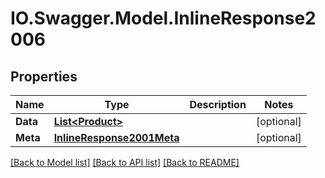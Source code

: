 # IO.Swagger.Model.InlineResponse2006
## Properties

Name | Type | Description | Notes
------------ | ------------- | ------------- | -------------
**Data** | [**List&lt;Product&gt;**](Product.md) |  | [optional] 
**Meta** | [**InlineResponse2001Meta**](InlineResponse2001Meta.md) |  | [optional] 

[[Back to Model list]](../README.md#documentation-for-models) [[Back to API list]](../README.md#documentation-for-api-endpoints) [[Back to README]](../README.md)

